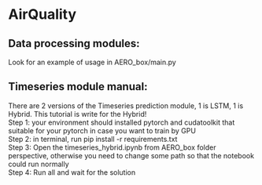 # AirQuality
## Data processing modules:
Look for an example of usage in AERO_box/main.py  
## Timeseries module manual:  
There are 2 versions of the Timeseries prediction module, 1 is LSTM, 1 is Hybrid. This tutorial is write for the Hybrid!   
Step 1: your environment should installed pytorch and cudatoolkit that suitable for your pytorch in case you want to train by GPU    
Step 2: in terminal, run pip install -r requirements.txt   
Step 3: Open the timeseries_hybrid.ipynb from AERO_box folder perspective, otherwise you need to change some path so that the notebook could run normally   
Step 4: Run all and wait for the solution  
